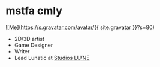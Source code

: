 # mstfa cmly

![Me](https://s.gravatar.com/avatar/{{ site.gravatar }}?s=80)

* 2D/3D artist
* Game Designer
* Writer
* Lead Lunatic at [Studios LU/NE](studioslune.com)
